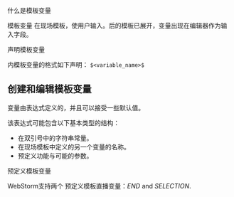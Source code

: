 什么是模板变量

模板变量 在现场模板，使用户输入。后的模板已展开，变量出现在编辑器作为输入字段。

声明模板变量

内模板变量的格式如下声明：
`$<variable_name>$`
## 创建和编辑模板变量

变量由表达式定义的，并且可以接受一些默认值。

该表达式可能包含以下基本类型的结构：

* 在双引号中的字符串常量。
* 在现场模板中定义的另一个变量的名称。
* 预定义功能与可能的参数。


预定义模板变量

WebStorm支持两个 预定义模板直播变量：$END$ and $SELECTION$.